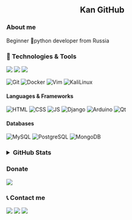 
<h2 align="center">Kan GitHub</h2>

<h3>About me</h3>
Beginner 🐍python developer from Russia


<h3>🔧 Technologies & Tools</h3>

<p>
  <img src="https://img.shields.io/badge/OS-Manjaro-informational?style=flat-square&logo=manjaro&logoColor=white&color=5194f0&bgcolor=110d17" />
  <img src="https://img.shields.io/badge/Editor-PyCharm-informational?style=flat-square&logo=PyCharm&logoColor=white&color=5194f0" />
  <img src="https://img.shields.io/badge/Code-Python-informational?style=flat-square&logo=python&logoColor=white&color=5194f0" />
</p>

<p>
  <img alt="Git" src="https://img.shields.io/badge/Git-F05032?style=flat-square&logo=git&logoColor=white" />
  <img alt="Docker" src="https://img.shields.io/badge/Docker-219bea?style=flat-square&logo=docker&logoColor=white" />
  <img alt="Vim" src="https://img.shields.io/badge/Vim-white?style=flat-square&logo=vim&logoColor=green" />
  <img alt="KaliLinux" src="https://img.shields.io/badge/Kali_Linux-1A1A1A?style=flat-square&logo=kali%20linux&logoColor=white" />
</p>


<h4>Languages & Frameworks</h4>
<p>
  <img alt="HTML" src="https://img.shields.io/badge/HTML-dc4731?style=flat-square&logo=html5&logoColor=white" />
  <img alt="CSS" src="https://img.shields.io/badge/CSS-005ae0?style=flat-square&logo=css3&logoColor=white" />
  <img alt="JS" src="https://img.shields.io/badge/JavaScript-fad74d?style=flat-square&logo=javascript&logoColor=black" />
  <img alt="Django" src="https://img.shields.io/badge/Django-163e2f?style=flat-square&logo=django&logoColor=white" />
  <img alt="Arduino" src="https://img.shields.io/badge/Arduino-30a086?style=flat-square&logo=arduino&logoColor=white" />
  <img alt="Qt" src="https://img.shields.io/badge/Qt-56ca5b?style=flat-square&logo=qt&logoColor=white" />
</p>


<h4>Databases</h4>
<p>
  <img alt="MySQL" src="https://img.shields.io/badge/MySQL-0d6586?style=flat-square&logo=mysql&logoColor=white" />
  <img alt="PostgreSQL" src="https://img.shields.io/badge/PostgreSQL-33698f?style=flat-square&logo=postgresql&logoColor=white" />
  <img alt="MongoDB" src="https://img.shields.io/badge/MongoDB-599636?style=flat-square&logo=mongodb&logoColor=white" />
</p>


<h3>
<details>
  <summary>GitHub Stats</summary>
  <p></p>
  <p align="left"> <img src="https://komarev.com/ghpvc/?username=thek4n&label=Profile%20views&color=0e75b6&style=flat" alt="thek4n" /> </p>
  <table align="center">
    <tr>
      <td><img width="550px" align="left" src="https://github-readme-stats.vercel.app/api?username=thek4n&hide_border=true&count_private=false&layout=compact&hide_title=true&show_icons=true&theme=dark&icon_color=5194f0&bg_color=0d1117" /></td>
      <td><img width="550px" src="https://github-readme-stats.vercel.app/api/top-langs/?username=thek4n&hide=html&layout=compact&hide_border=true&hide_title=true&theme=dark&icon_color=5194f0&bg_color=0d1117" /></td>
    </tr>
  </table>
  <p align="center"><img width="420" src="https://github-readme-streak-stats.herokuapp.com/?user=TheK4n&theme=dark&hide_border=true&background=080e16"></p>
  
</details>
</h3>


<h3>Donate</h3>
<a href="https://qiwi.com/n/THREA793"><img src="https://img.shields.io/badge/Qiwi-informational?style=flat-square&logo=qiwi&logoColor=&color=grey&bgcolor=110d17" /></a>


<h3>📞 Contact me</h3>
<a href="https://t.me/thek4n"><img src="https://img.shields.io/badge/-Telegram-5194f0?style=flat-square&logo=Telegram&color=grey" /></a>
<a href="mailto:github.kan@gmail.com"><img src="https://img.shields.io/badge/-Gmail-5194f0?style=flat-square&logo=Gmail&color=grey" /></a>
<a href="https://discord.gg/BmuCEZ6Ma7"><img src="https://img.shields.io/badge/-Discord-5194f0?style=flat-square&logo=discord&color=grey" /></a>

